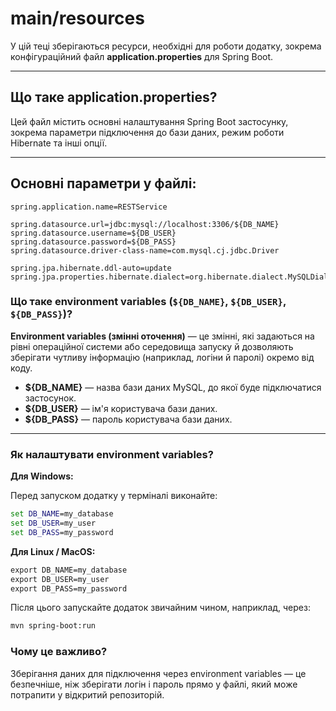 # main/resources

У цій теці зберігаються ресурси, необхідні для роботи додатку, зокрема конфігураційний файл **application.properties** для Spring Boot.

---

## Що таке application.properties?

Цей файл містить основні налаштування Spring Boot застосунку, зокрема параметри підключення до бази даних, режим роботи Hibernate та інші опції.

---

## Основні параметри у файлі:

```properties
spring.application.name=RESTService

spring.datasource.url=jdbc:mysql://localhost:3306/${DB_NAME}
spring.datasource.username=${DB_USER}
spring.datasource.password=${DB_PASS}
spring.datasource.driver-class-name=com.mysql.cj.jdbc.Driver

spring.jpa.hibernate.ddl-auto=update
spring.jpa.properties.hibernate.dialect=org.hibernate.dialect.MySQLDialect
```

### Що таке environment variables (`${DB_NAME}`, `${DB_USER}`, `${DB_PASS}`)?

**Environment variables (змінні оточення)** — це змінні, які задаються на рівні операційної системи або середовища запуску й дозволяють зберігати чутливу інформацію (наприклад, логіни й паролі) окремо від коду.

- **${DB_NAME}** — назва бази даних MySQL, до якої буде підключатися застосунок.
- **${DB_USER}** — ім'я користувача бази даних.
- **${DB_PASS}** — пароль користувача бази даних.

---

### Як налаштувати environment variables?

**Для Windows:**

Перед запуском додатку у терміналі виконайте:

```cmd
set DB_NAME=my_database
set DB_USER=my_user
set DB_PASS=my_password
```

**Для Linux / MacOS:**

```cmd
export DB_NAME=my_database
export DB_USER=my_user
export DB_PASS=my_password
```
Після цього запускайте додаток звичайним чином, наприклад, через:
```bash
mvn spring-boot:run
```

### Чому це важливо?
Зберігання даних для підключення через environment variables — це безпечніше, ніж зберігати логін і пароль прямо у файлі, який може потрапити у відкритий репозиторій.